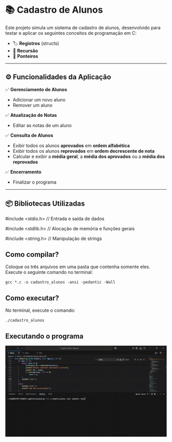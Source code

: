 # 📚 Cadastro de Alunos

Este projeto simula um sistema de cadastro de alunos, desenvolvido para testar e aplicar os seguintes conceitos de programação em C:

- 🏷️ **Registros** (structs)
- 🔄 **Recursão**
- 🔗 **Ponteiros**

---

## ⚙️ Funcionalidades da Aplicação

✅ **Gerenciamento de Alunos**  
- Adicionar um novo aluno  
- Remover um aluno  

✅ **Atualização de Notas**  
- Editar as notas de um aluno  

✅ **Consulta de Alunos**  
- Exibir todos os alunos **aprovados** em **ordem alfabética**  
- Exibir todos os alunos **reprovados** em **ordem decrescente de nota**  
- Calcular e exibir a **média geral**, a **média dos aprovados** ou a **média dos reprovados**  

✅ **Encerramento**  
- Finalizar o programa  

---

## 📦 Bibliotecas Utilizadas


#include <stdio.h>   // Entrada e saída de dados

#include <stdlib.h>  // Alocação de memória e funções gerais

#include <string.h>  // Manipulação de strings

## Como compilar?

Coloque os três arquivos em uma pasta que contenha somente eles. Execute o seguinte comando no terminal:

    gcc *.c -o cadastro_alunos -ansi -pedantic -Wall

## Como executar?

No terminal, execute o comando:

    ./cadastro_alunos

## Executando o programa
![video](media/gif.gif)